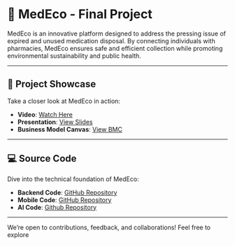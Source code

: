 # 🌱 MedEco - Final Project

MedEco is an innovative platform designed to address the pressing issue of expired and unused medication disposal. By connecting individuals with pharmacies, MedEco ensures safe and efficient collection while promoting environmental sustainability and public health.

---

## 🎥 Project Showcase

Take a closer look at MedEco in action:

- **Video**: [Watch Here](https://drive.google.com/file/d/1mBl5RyTcnW1nLz2B_017BUqWkKm6Ul9j/view?usp=drive_link)  
- **Presentation**: [View Slides](https://www.canva.com/design/DAGYIbIJ7MY/LZueCy7stGhbUJzfv2bqrA/edit)  
- **Business Model Canvas**: [View BMC](https://drive.google.com/file/d/1znB0BnIyqaKGuqe-x4nPc2iIHtYKKDaz/view?usp=drive_link)

---

## 💻 Source Code

Dive into the technical foundation of MedEco:

- **Backend Code**: [GitHub Repository](https://github.com/Mohamed-Kamal-Ayad/MedEco)  
- **Mobile Code**: [GitHub Repository](https://github.com/Mohamed-Kamal-Ayad/MedEco-Mobile)
- **AI Code**: [Github Repository](https://github.com/1abdelhalim/MedEco-ChatBot)
---
 

We’re open to contributions, feedback, and collaborations! Feel free to explore
